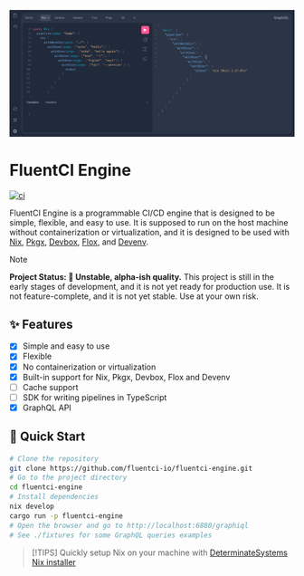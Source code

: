 
![Cover](./.github/assets/api.png)

# FluentCI Engine

[![ci](https://github.com/fluentci-io/fluentci-engine/actions/workflows/ci.yml/badge.svg)](https://github.com/fluentci-io/fluentci-engine/actions/workflows/ci.yml)

FluentCI Engine is a programmable CI/CD engine that is designed to be simple, flexible, and easy to use. It is supposed to run on the host machine without containerization or virtualization, and it is designed to be used with [Nix](https://nixos.org), [Pkgx](https://pkgx.dev), [Devbox](https://www.jetpack.io/devbox/), [Flox](https://flox.dev), and [Devenv](https://devenv.sh).

> [!NOTE]
> **Project Status: 🐲 Unstable, alpha-ish quality.**
> This project is still in the early stages of development, 
> and it is not yet ready for production use. 
> It is not feature-complete, and it is not yet stable. Use at your own risk.

## ✨ Features

- [x] Simple and easy to use
- [x] Flexible
- [x] No containerization or virtualization
- [x] Built-in support for Nix, Pkgx, Devbox, Flox and Devenv
- [ ] Cache support
- [ ] SDK for writing pipelines in TypeScript
- [x] GraphQL API

## 🚀 Quick Start

```bash
# Clone the repository
git clone https://github.com/fluentci-io/fluentci-engine.git
# Go to the project directory
cd fluentci-engine
# Install dependencies
nix develop
cargo run -p fluentci-engine
# Open the browser and go to http://localhost:6880/graphiql
# See ./fixtures for some GraphQL queries examples
```

> [!TIPS]
> Quickly setup Nix on your machine with [DeterminateSystems Nix installer](https://github.com/DeterminateSystems/nix-installer)